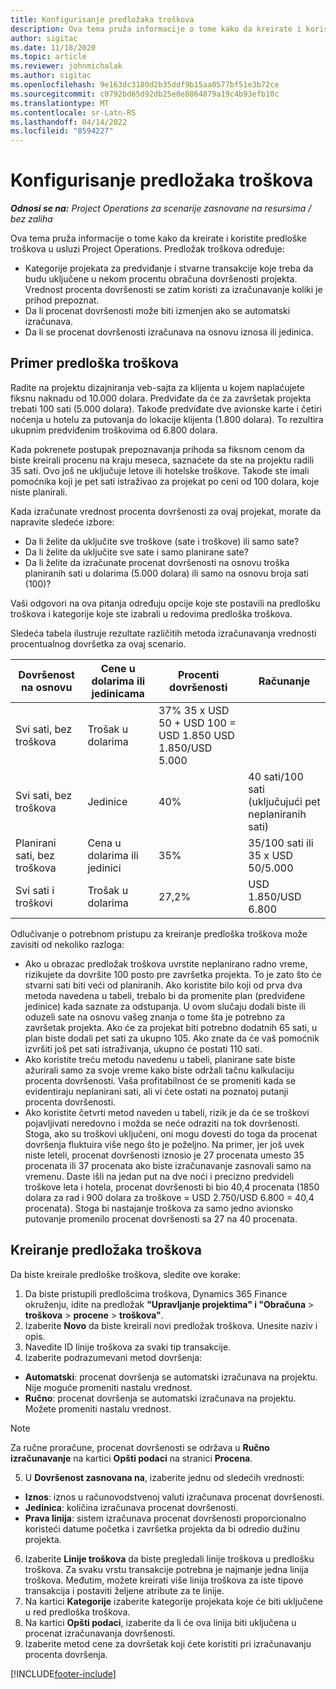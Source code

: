 ```yaml
---
title: Konfigurisanje predložaka troškova
description: Ova tema pruža informacije o tome kako da kreirate i koristite predloške troškova u usluzi Project Operations.
author: sigitac
ms.date: 11/18/2020
ms.topic: article
ms.reviewer: johnmichalak
ms.author: sigitac
ms.openlocfilehash: 9e163dc3180d2b35ddf9b15aa0577bf51e3b72ce
ms.sourcegitcommit: c0792bd65d92db25e0e8864879a19c4b93efb10c
ms.translationtype: MT
ms.contentlocale: sr-Latn-RS
ms.lasthandoff: 04/14/2022
ms.locfileid: "8594227"
---
```

# <a name="set-up-cost-templates"></a>Konfigurisanje predložaka troškova

_**Odnosi se na:** Project Operations za scenarije zasnovane na resursima / bez zaliha_


Ova tema pruža informacije o tome kako da kreirate i koristite predloške troškova u usluzi Project Operations. Predložak troškova određuje:

- Kategorije projekata za predviđanje i stvarne transakcije koje treba da budu uključene u nekom procentu obračuna dovršenosti projekta. Vrednost procenta dovršenosti se zatim koristi za izračunavanje koliki je prihod prepoznat.
- Da li procenat dovršenosti može biti izmenjen ako se automatski izračunava.
- Da li se procenat dovršenosti izračunava na osnovu iznosa ili jedinica.

## <a name="cost-template-example"></a>Primer predloška troškova

Radite na projektu dizajniranja veb-sajta za klijenta u kojem naplaćujete fiksnu naknadu od 10.000 dolara. Predviđate da će za završetak projekta trebati 100 sati (5.000 dolara). Takođe predviđate dve avionske karte i četiri noćenja u hotelu za putovanja do lokacije klijenta (1.800 dolara). To rezultira ukupnim predviđenim troškovima od 6.800 dolara.

Kada pokrenete postupak prepoznavanja prihoda sa fiksnom cenom da biste kreirali procenu na kraju meseca, saznaćete da ste na projektu radili 35 sati. Ovo još ne uključuje letove ili hotelske troškove. Takođe ste imali pomoćnika koji je pet sati istraživao za projekat po ceni od 100 dolara, koje niste planirali.

Kada izračunate vrednost procenta dovršenosti za ovaj projekat, morate da napravite sledeće izbore:

- Da li želite da uključite sve troškove (sate i troškove) ili samo sate?
- Da li želite da uključite sve sate i samo planirane sate?
- Da li želite da izračunate procenat dovršenosti na osnovu troška planiranih sati u dolarima (5.000 dolara) ili samo na osnovu broja sati (100)?

Vaši odgovori na ova pitanja određuju opcije koje ste postavili na predlošku troškova i kategorije koje ste izabrali u redovima predloška troškova.

Sledeća tabela ilustruje rezultate različitih metoda izračunavanja vrednosti procentualnog dovršetka za ovaj scenario.

| Dovršenost na osnovu | Cene u dolarima ili jedinicama | Procenti dovršenosti | Računanje |
| --- | --- | --- | --- |
| Svi sati, bez troškova | Trošak u dolarima | 37% 35 x USD 50 + USD 100 = USD 1.850 USD 1.850/USD 5.000 |
| Svi sati, bez troškova | Jedinice | 40% | 40 sati/100 sati (uključujući pet neplaniranih sati) |
| Planirani sati, bez troškova | Cena u dolarima ili jedinici | 35% | 35/100 sati ili 35 x USD 50/5.000 |
| Svi sati i troškovi | Trošak u dolarima | 27,2% | USD 1.850/USD 6.800 |

Odlučivanje o potrebnom pristupu za kreiranje predloška troškova može zavisiti od nekoliko razloga:

- Ako u obrazac predložak troškova uvrstite neplanirano radno vreme, rizikujete da dovršite 100 posto pre završetka projekta. To je zato što će stvarni sati biti veći od planiranih. Ako koristite bilo koji od prva dva metoda navedena u tabeli, trebalo bi da promenite plan (predviđene jedinice) kada saznate za odstupanja. U ovom slučaju dodali biste ili oduzeli sate na osnovu vašeg znanja o tome šta je potrebno za završetak projekta. Ako će za projekat biti potrebno dodatnih 65 sati, u plan biste dodali pet sati za ukupno 105. Ako znate da će vaš pomoćnik izvršiti još pet sati istraživanja, ukupno će postati 110 sati.
- Ako koristite treću metodu navedenu u tabeli, planirane sate biste ažurirali samo za svoje vreme kako biste održali tačnu kalkulaciju procenta dovršenosti. Vaša profitabilnost će se promeniti kada se evidentiraju neplanirani sati, ali vi ćete ostati na poznatoj putanji procenta dovršenosti.
- Ako koristite četvrti metod naveden u tabeli, rizik je da će se troškovi pojavljivati neredovno i možda se neće odraziti na tok dovršenosti. Stoga, ako su troškovi uključeni, oni mogu dovesti do toga da procenat dovršenja fluktuira više nego što je poželjno. Na primer, jer još uvek niste leteli, procenat dovršenosti iznosio je 27 procenata umesto 35 procenata ili 37 procenata ako biste izračunavanje zasnovali samo na vremenu. Daste išli na jedan put na dve noći i precizno predvideli troškove leta i hotela, procenat dovršenosti bi bio 40,4 procenata (1850 dolara za rad i 900 dolara za troškove = USD 2.750/USD 6.800 = 40,4 procenata). Stoga bi nastajanje troškova za samo jedno avionsko putovanje promenilo procenat dovršenosti sa 27 na 40 procenata.

## <a name="create-cost-templates"></a>Kreiranje predložaka troškova
Da biste kreirale predloške troškova, sledite ove korake:

1. Da biste pristupili predlošcima troškova, Dynamics 365 Finance okruženju, idite na predložak **"Upravljanje projektima" i "Obračuna** > **troškova** > **procene** > **troškova"**.
2. Izaberite **Novo** da biste kreirali novi predložak troškova. Unesite naziv i opis.
3. Navedite ID linije troškova za svaki tip transakcije.
4. Izaberite podrazumevani metod dovršenja:

  - **Automatski**: procenat dovršenja se automatski izračunava na projektu. Nije moguće promeniti nastalu vrednost.
  - **Ručno**: procenat dovršenja se automatski izračunava na projektu. Možete promeniti nastalu vrednost.

  > [!NOTE]
  > Za ručne proračune, procenat dovršenosti se održava u **Ručno izračunavanje** na kartici **Opšti podaci** na stranici **Procena**.

5. U **Dovršenost zasnovana na**, izaberite jednu od sledećih vrednosti:

  - **Iznos**: iznos u računovodstvenoj valuti izračunava procenat dovršenosti.
  - **Jedinica**: količina izračunava procenat dovršenosti.
  - **Prava linija**: sistem izračunava procenat dovršenosti proporcionalno koristeći datume početka i završetka projekta da bi odredio dužinu projekta.

6. Izaberite **Linije troškova** da biste pregledali linije troškova u predlošku troškova. Za svaku vrstu transakcije potrebna je najmanje jedna linija troškova. Međutim, možete kreirati više linija troškova za iste tipove transakcija i postaviti željene atribute za te linije.
7. Na kartici **Kategorije** izaberite kategorije projekata koje će biti uključene u red predloška troškova.
8. Na kartici **Opšti podaci**, izaberite da li će ova linija biti uključena u procenat izračunavanja dovršenosti.
9. Izaberite metod cene za dovršetak koji ćete koristiti pri izračunavanju procenta dovršenja.


[!INCLUDE[footer-include](../includes/footer-banner.md)]